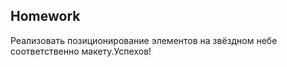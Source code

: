 ##  Homework

Реализовать позиционирование элементов на звёздном небе соответственно макету.Успехов!